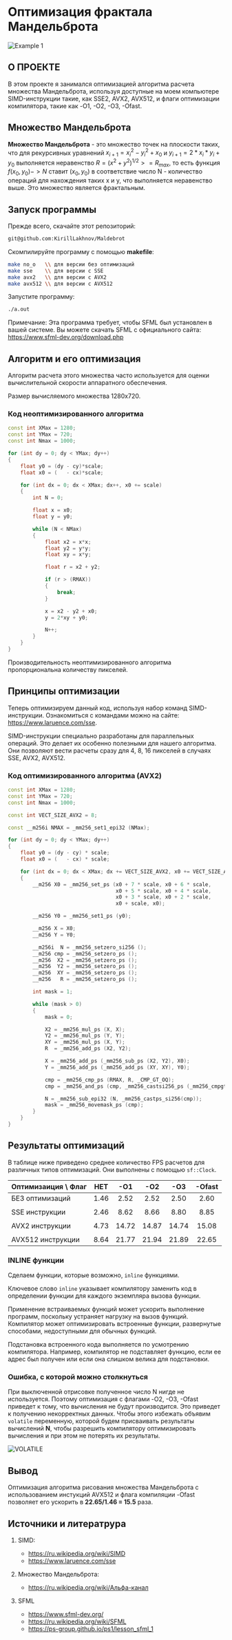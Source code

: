 # Оптимизация фрактала Мандельброта

![Example 1](readme_files/maldebrot_picture.png)

## О ПРОЕКТЕ
В этом проекте я занимался оптимизацией алгоритма расчета множества Мандельброта, используя доступные на моем компьютере SIMD-инструкции такие, как SSE2, AVX2, AVX512, и флаги оптимизации компилятора, такие как -O1, -O2, -O3, -Ofast.

## Множество Мандельброта

**Множество Мандельброта** - это множество точек на плоскости таких, что для рекурсивных уравнений $x_{i+1} = x_i^2 - y_i^2 + x_0$ и $y_{i+1} = 2 * x_i * y_i+ y_0$ выполняется неравенство $R = (x^2 + y^2)^{1/2} >= R_{max}$, то есть функция $f(x_0, y_0) -> N$ ставит $(x_0, y_0)$ в соответствие число N - количество операций для нахождения таких x и y, что выполняется неравенство выше. Это множество является фрактальным.

## Запуск программы

Прежде всего, скачайте этот репозиторий:
```bash
git@github.com:KirillLakhnov/Maldebrot
```
Cкомпилируйте программу с помощью **makefile**:
```bash
make no_o   \\ для версии без оптимизаций
make sse    \\ для версии с SSE
make avx2   \\ для версии с AVX2
make avx512 \\ для версии с AVX512
```
Запустите программу:
```bash
./a.out
```

Примечание: Эта программа требует, чтобы SFML был установлен в вашей системе. Вы можете скачать SFML с официального сайта: https://www.sfml-dev.org/download.php

## Алгоритм и его оптимизация 

Алгоритм расчета этого множества часто используется для оценки вычислительной скорости аппаратного обеспечения.

Размер вычисляемого множества 1280x720.

### Код неоптимизированного алгоритма
```C++
const int XMax = 1280;
const int YMax = 720;
const int Nmax = 1000;

for (int dy = 0; dy < YMax; dy++)
{
    float y0 = (dy - cy)*scale;
    float x0 = (   - cx)*scale;

    for (int dx = 0; dx < XMax; dx++, x0 += scale)
    {
        int N = 0;

        float x = x0;
        float y = y0;

        while (N < NMax)
        {
            float x2 = x*x;
            float y2 = y*y;
            float xy = x*y;

            float r = x2 + y2;

            if (r > (RMAX)) 
            {
                break;
            }

            x = x2 - y2 + x0;
            y = 2*xy + y0;

            N++;
        }
    }
}
```

Производительность неоптимизированного алгоритма пропорциональна количеству пикселей. 

## Принципы оптимизации

Теперь оптимизируем данный код, используя набор команд SIMD-инструкции. Ознакомиться с командами можно на сайте: https://www.laruence.com/sse.

SIMD-инструкции специально разработаны для параллельных операций. Это делает их особенно полезными для нашего алгоритма. Они позволяют вести расчеты сразу для 4, 8, 16 пикселей в случаях SSE, AVX2, AVX512.

### Код оптимизированного алгоритма (AVX2)
```C++
const int XMax = 1280;
const int YMax = 720;
const int Nmax = 1000;

const int VECT_SIZE_AVX2 = 8;

const __m256i NMAX = _mm256_set1_epi32 (NMax);

for (int dy = 0; dy < YMax; dy++)
{
    float y0 = (dy - cy) * scale;
    float x0 = (   - cx) * scale;

    for (int dx = 0; dx < XMax; dx += VECT_SIZE_AVX2, x0 += VECT_SIZE_AVX2 * scale)
    {
        __m256 X0 = _mm256_set_ps (x0 + 7 * scale, x0 + 6 * scale, 
                                   x0 + 5 * scale, x0 + 4 * scale, 
                                   x0 + 3 * scale, x0 + 2 * scale, 
                                   x0 + scale, x0);

        __m256 Y0 = _mm256_set1_ps (y0);

        __m256 X = X0;
        __m256 Y = Y0;

        __m256i  N = _mm256_setzero_si256 ();
        __m256 cmp = _mm256_setzero_ps ();
        __m256  X2 = _mm256_setzero_ps ();
        __m256  Y2 = _mm256_setzero_ps ();
        __m256  XY = _mm256_setzero_ps ();
        __m256   R = _mm256_setzero_ps ();

        int mask = 1;

        while (mask > 0)
        {
            mask = 0;

            X2 = _mm256_mul_ps (X, X);
            Y2 = _mm256_mul_ps (Y, Y);
            XY = _mm256_mul_ps (X, Y);
            R  = _mm256_add_ps (X2, Y2);

            X = _mm256_add_ps (_mm256_sub_ps (X2, Y2), X0);
            Y = _mm256_add_ps (_mm256_add_ps (XY, XY), Y0);

            cmp = _mm256_cmp_ps (RMAX, R, _CMP_GT_OQ);
            cmp = _mm256_and_ps (cmp, _mm256_castsi256_ps (_mm256_cmpgt_epi32 (NMAX, N)));

            N = _mm256_sub_epi32 (N, _mm256_castps_si256(cmp));
            mask = _mm256_movemask_ps (cmp);
        }
    }
}
```
## Результаты оптимизаций

В таблице ниже приведено среднее количество FPS расчетов для различных типов оптимизаций. Они выполнены с помощью ``sf::Clock``.

|Оптимизаиция \ Флаг|НЕТ    |-O1    |-O2    |-O3    |-Ofast |
|:------------------|:-----:|:-----:|:-----:|:-----:|:-----:|
|БЕЗ оптимизаций    |1.46   |2.52   |2.52   |2.50   |2.60   |
|                   |       |       |       |       |       |
|SSE инструкции     |2.46   |8.62   |8.66   |8.80   |8.85   |
|                   |       |       |       |       |       |
|AVX2 инструкции    |4.73   |14.72  |14.87  |14.74  |15.08  |
|                   |       |       |       |       |       |
|AVX512 инструкции  |8.64   |21.77  |21.94  |21.89  |22.65  |

### INLINE функции

Сделаем функции, которые возможно, ``inline`` функциями.

Ключевое слово ``inline`` указывает компилятору заменить код в определении функции для каждого экземпляра вызова функции.

Применение встраиваемых функций может ускорить выполнение программ, поскольку устраняет нагрузку на вызов функций. Компилятор может оптимизировать встроенные функции, развернутые способами, недоступными для обычных функций.

Подстановка встроенного кода выполняется по усмотрению компилятора. Например, компилятор не подставляет функцию, если ее адрес был получен или если она слишком велика для подстановки.

### Ошибка, с которой можно столкнуться

При выключенной отрисовке полученное число N нигде не используется. Поэтому оптимизация с флагами -O2, -O3, -Ofast приведет к тому, что вычисления не будут производится. Это приведет к получению некорректных данных.
Чтобы этого избежать объявим ``volatile`` переменную, которой будем присваивать результаты вычислений **N**, чтобы разрешить компилятору оптимизировать вычисления и при этом не потерять их результаты.

![VOLATILE](readme_files/volatile_var.png)

## Вывод
Оптимизация алгоритма рисования множества Мандельброта с использованием инстукций AVX512 и флага компиляции -Ofast позволяет его ускорить в **22.65/1.46 = 15.5** раза.

## Источники и литератрура 

1. SIMD:
    - https://ru.wikipedia.org/wiki/SIMD
    - https://www.laruence.com/sse

2. Множество Мандельброта:
    - https://ru.wikipedia.org/wiki/Альфа-канал

3. SFML
    - https://www.sfml-dev.org/
    - https://ru.wikipedia.org/wiki/SFML
    - https://ps-group.github.io/ps1/lesson_sfml_1
